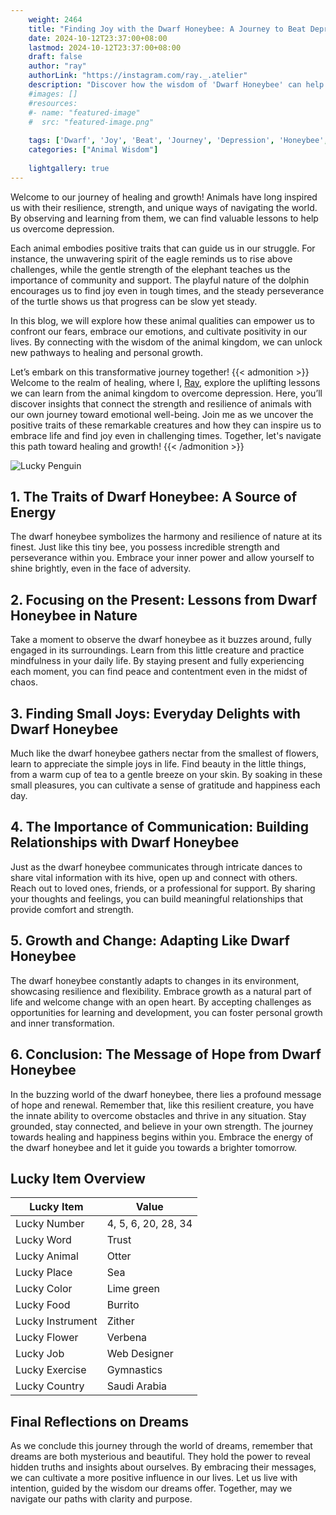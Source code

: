 ```yaml
---
    weight: 2464
    title: "Finding Joy with the Dwarf Honeybee: A Journey to Beat Depression"  # Assuming 'title' column exists
    date: 2024-10-12T23:37:00+08:00
    lastmod: 2024-10-12T23:37:00+08:00
    draft: false
    author: "ray"
    authorLink: "https://instagram.com/ray._.atelier"
    description: "Discover how the wisdom of 'Dwarf Honeybee' can help you overcome depression and find joy in your life journey."
    #images: []
    #resources:
    #- name: "featured-image"
    #  src: "featured-image.png"
    
    tags: ['Dwarf', 'Joy', 'Beat', 'Journey', 'Depression', 'Honeybee', 'Finding']
    categories: ["Animal Wisdom"]
    
    lightgallery: true
---
```

    
Welcome to our journey of healing and growth! Animals have long inspired us with their resilience, strength, and unique ways of navigating the world. By observing and learning from them, we can find valuable lessons to help us overcome depression.

Each animal embodies positive traits that can guide us in our struggle. For instance, the unwavering spirit of the eagle reminds us to rise above challenges, while the gentle strength of the elephant teaches us the importance of community and support. The playful nature of the dolphin encourages us to find joy even in tough times, and the steady perseverance of the turtle shows us that progress can be slow yet steady.

In this blog, we will explore how these animal qualities can empower us to confront our fears, embrace our emotions, and cultivate positivity in our lives. By connecting with the wisdom of the animal kingdom, we can unlock new pathways to healing and personal growth.

Let’s embark on this transformative journey together!
{{< admonition >}}
Welcome to the realm of healing, where I, [Ray](https://instagram.com/ray._.atelier), explore the uplifting lessons we can learn from the animal kingdom to overcome depression. Here, you’ll discover insights that connect the strength and resilience of animals with our own journey toward emotional well-being. Join me as we uncover the positive traits of these remarkable creatures and how they can inspire us to embrace life and find joy even in challenging times. Together, let's navigate this path toward healing and growth!
{{< /admonition >}}

![Lucky Penguin](https://cdn.pixabay.com/photo/2024/09/07/02/34/penguins-9028827_1280.jpg "Lucky Penguin")

## 1. The Traits of Dwarf Honeybee: A Source of Energy
The dwarf honeybee symbolizes the harmony and resilience of nature at its finest. Just like this tiny bee, you possess incredible strength and perseverance within you. Embrace your inner power and allow yourself to shine brightly, even in the face of adversity.

## 2. Focusing on the Present: Lessons from Dwarf Honeybee in Nature
Take a moment to observe the dwarf honeybee as it buzzes around, fully engaged in its surroundings. Learn from this little creature and practice mindfulness in your daily life. By staying present and fully experiencing each moment, you can find peace and contentment even in the midst of chaos.

## 3. Finding Small Joys: Everyday Delights with Dwarf Honeybee
Much like the dwarf honeybee gathers nectar from the smallest of flowers, learn to appreciate the simple joys in life. Find beauty in the little things, from a warm cup of tea to a gentle breeze on your skin. By soaking in these small pleasures, you can cultivate a sense of gratitude and happiness each day.

## 4. The Importance of Communication: Building Relationships with Dwarf Honeybee
Just as the dwarf honeybee communicates through intricate dances to share vital information with its hive, open up and connect with others. Reach out to loved ones, friends, or a professional for support. By sharing your thoughts and feelings, you can build meaningful relationships that provide comfort and strength.

## 5. Growth and Change: Adapting Like Dwarf Honeybee
The dwarf honeybee constantly adapts to changes in its environment, showcasing resilience and flexibility. Embrace growth as a natural part of life and welcome change with an open heart. By accepting challenges as opportunities for learning and development, you can foster personal growth and inner transformation.

## 6. Conclusion: The Message of Hope from Dwarf Honeybee
In the buzzing world of the dwarf honeybee, there lies a profound message of hope and renewal. Remember that, like this resilient creature, you have the innate ability to overcome obstacles and thrive in any situation. Stay grounded, stay connected, and believe in your own strength. The journey towards healing and happiness begins within you. Embrace the energy of the dwarf honeybee and let it guide you towards a brighter tomorrow.


## Lucky Item Overview
| Lucky Item          | Value              |
|---------------|--------------------|
| Lucky Number        | 4, 5, 6, 20, 28, 34  |
| Lucky Word          | Trust |
| Lucky Animal        | Otter |
| Lucky Place         | Sea     |
| Lucky Color         | Lime green     |
| Lucky Food          | Burrito      |
| Lucky Instrument    | Zither |
| Lucky Flower        | Verbena    |
| Lucky Job           | Web Designer       |
| Lucky Exercise      | Gymnastics  |
| Lucky Country       | Saudi Arabia    |


##  Final Reflections on Dreams

As we conclude this journey through the world of dreams, remember that dreams are both mysterious and beautiful. They hold the power to reveal hidden truths and insights about ourselves. By embracing their messages, we can cultivate a more positive influence in our lives. Let us live with intention, guided by the wisdom our dreams offer. Together, may we navigate our paths with clarity and purpose.
